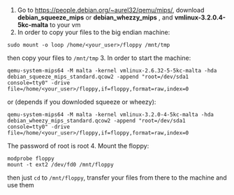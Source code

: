 1. Go to https://people.debian.org/~aurel32/qemu/mips/, download **debian_squeeze_mips** or **debian_whezzy_mips** , and **vmlinux-3.2.0.4-5kc-malta** to your vm
2. In order to copy your files to the big endian machine:
```
sudo mount -o loop /home/<your_user>/floppy /mnt/tmp
```
then copy your files to ```/mnt/tmp```
3. In order to start the machine:
```
qemu-system-mips64 -M malta -kernel vmlinux-2.6.32-5-5kc-malta -hda debian_squeeze_mips_standard.qcow2 -append "root=/dev/sda1 console=tty0" -drive file=/home/<your_user>/floppy,if=floppy,format=raw,index=0
```
or (depends if you downloded squeeze or wheezy):
```
qemu-system-mips64 -M malta -kernel vmlinux-3.2.0-4-5kc-malta -hda debian_wheezy_mips_standard.qcow2 -append "root=/dev/sda1 console=tty0" -drive file=/home/<your_user>/floppy,if=floppy,format=raw,index=0
```
The password of root is root
4. Mount the floppy:
```
modprobe floppy
mount -t ext2 /dev/fd0 /mnt/floppy
```
then just ```cd``` to ```/mnt/floppy```, transfer your files from there to the machine and use them
